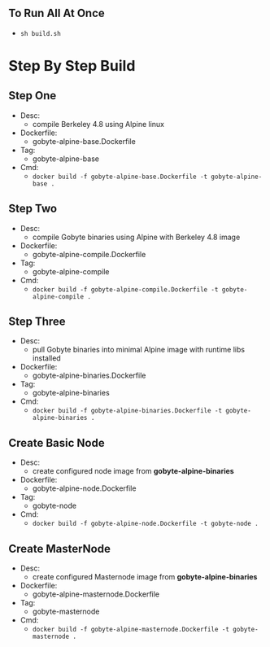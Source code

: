 ## To Run All At Once
* `sh build.sh`

# Step By Step Build

## Step One

* Desc:
  * compile Berkeley 4.8 using Alpine linux
* Dockerfile:
  * gobyte-alpine-base.Dockerfile  
* Tag:
  * gobyte-alpine-base
* Cmd:
  * `docker build -f gobyte-alpine-base.Dockerfile -t gobyte-alpine-base .`

## Step Two

* Desc:
  * compile Gobyte binaries using Alpine with Berkeley 4.8 image
* Dockerfile:
  * gobyte-alpine-compile.Dockerfile  
* Tag:
  * gobyte-alpine-compile
* Cmd:
  * `docker build -f gobyte-alpine-compile.Dockerfile -t gobyte-alpine-compile .`


## Step Three

* Desc:
  * pull Gobyte binaries into minimal Alpine image with runtime libs installed
* Dockerfile:
  * gobyte-alpine-binaries.Dockerfile  
* Tag:
  * gobyte-alpine-binaries
* Cmd:
  * `docker build -f gobyte-alpine-binaries.Dockerfile -t gobyte-alpine-binaries .`

## Create Basic Node
* Desc:
  * create configured node image from **gobyte-alpine-binaries**
* Dockerfile:
  * gobyte-alpine-node.Dockerfile  
* Tag:
  * gobyte-node
* Cmd:
  * `docker build -f gobyte-alpine-node.Dockerfile -t gobyte-node .`

## Create MasterNode
* Desc:
  * create configured Masternode image from **gobyte-alpine-binaries**
* Dockerfile:
  * gobyte-alpine-masternode.Dockerfile  
* Tag:
  * gobyte-masternode
* Cmd:
  * `docker build -f gobyte-alpine-masternode.Dockerfile -t gobyte-masternode .`
